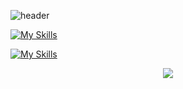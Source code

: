 ![header](https://capsule-render.vercel.app/api?type=slice&color=gradient&height=200&section=header&text=진수의%20README&fontSize=60&fontColor=d6ace6)

[![My Skills](https://skillicons.dev/icons?i=js,java,jpa,html,css,wasm)](https://skillicons.dev)

[![My Skills](https://skillicons.dev/icons?i=java,kotlin,nodejs&theme=light)](https://skillicons.dev)

<p align="center">
  <a href="https://skillicons.dev">
    <img src="https://skillicons.dev/icons?i=git,kubernetes,docker,java" />
  </a>
</p>

<!---
KingOfSilver/KingOfSilver is a ✨ special ✨ repository because its `README.md` (this file) appears on your GitHub profile.
You can click the Preview link to take a look at your changes.
--->
